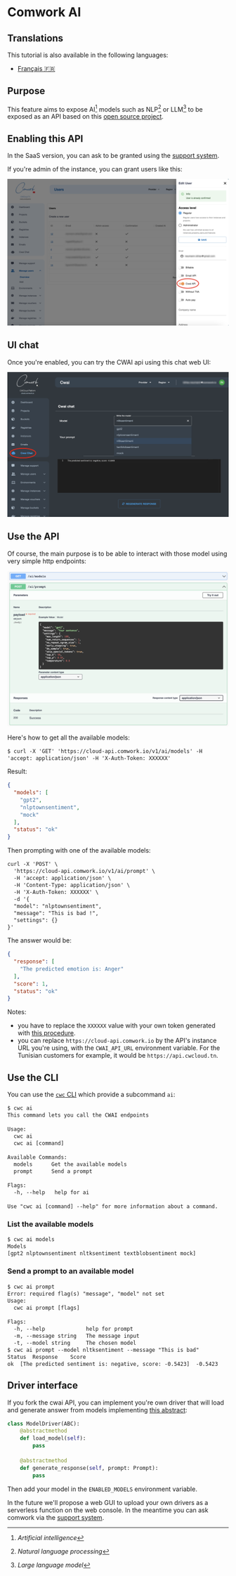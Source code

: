 # Comwork AI

## Translations

This tutorial is also available in the following languages:
* [Français 🇫🇷](./translations/fr/cwai.md)

## Purpose

This feature aims to expose AI[^1] models such as NLP[^2] or LLM[^3] to be exposed as an API based on this [open source project](https://gitlab.comwork.io/oss/cwai/cwai-api).

[^1]: _Artificial intelligence_
[^2]: _Natural language processing_
[^3]: _Large language model_

## Enabling this API

In the SaaS version, you can ask to be granted using the [support system](./console/public/support.md).

If you're admin of the instance, you can grant users like this:

![cwai_enable](../img/cwai_enable.png)

## UI chat

Once you're enabled, you can try the CWAI api using this chat web UI:

![cwai_chat](../img/cwai_chat.png)

## Use the API

Of course, the main purpose is to be able to interact with those model using very simple http endpoints:

![cwai_api](../img/cwai_api.png)

Here's how to get all the available models:

```shell
$ curl -X 'GET' 'https://cloud-api.comwork.io/v1/ai/models' -H 'accept: application/json' -H 'X-Auth-Token: XXXXXX'
```

Result:

```json
{
  "models": [
    "gpt2",
    "nlptownsentiment",
    "mock"
  ],
  "status": "ok"
}
```

Then prompting with one of the available models:

```shell
curl -X 'POST' \
  'https://cloud-api.comwork.io/v1/ai/prompt' \
  -H 'accept: application/json' \
  -H 'Content-Type: application/json' \
  -H 'X-Auth-Token: XXXXXX' \
  -d '{
  "model": "nlptownsentiment",
  "message": "This is bad !",
  "settings": {}
}'
```

The answer would be:

```json
{
  "response": [
    "The predicted emotion is: Anger"
  ],
  "score": 1,
  "status": "ok"
}
```

Notes:
* you have to replace the `XXXXXX` value with your own token generated with [this procedure](./api/api_credentials.md).
* you can replace `https://cloud-api.comwork.io` by the API's instance URL you're using, with the `CWAI_API_URL` environment variable. For the Tunisian customers for example, it would be `https://api.cwcloud.tn`.

## Use the CLI

You can use the [`cwc` CLI](./cli/README.md) which provide a subcommand `ai`:

```shell
$ cwc ai
This command lets you call the CWAI endpoints

Usage:
  cwc ai
  cwc ai [command]

Available Commands:
  models      Get the available models
  prompt      Send a prompt

Flags:
  -h, --help   help for ai

Use "cwc ai [command] --help" for more information about a command.
```

### List the available models

```shell
$ cwc ai models
Models
[gpt2 nlptownsentiment nltksentiment textblobsentiment mock]
```

### Send a prompt to an available model

```shell
$ cwc ai prompt
Error: required flag(s) "message", "model" not set
Usage:
  cwc ai prompt [flags]

Flags:
  -h, --help             help for prompt
  -m, --message string   The message input
  -t, --model string     The chosen model
$ cwc ai prompt --model nltksentiment --message "This is bad"
Status	Response	Score
ok	[The predicted sentiment is: negative, score: -0.5423]	-0.5423
```

## Driver interface

If you fork the cwai API, you can implement you're own driver that will load and generate answer from models implementing [this abstract](https://gitlab.comwork.io/oss/cwai/cwai-api/-/blob/main/src/drivers/model_driver.py):

```python
class ModelDriver(ABC):
    @abstractmethod
    def load_model(self):
        pass

    @abstractmethod
    def generate_response(self, prompt: Prompt):
        pass
```

Then add your model in the `ENABLED_MODELS` environment variable.

In the future we'll propose a web GUI to upload your own drivers as a serverless function on the web console. In the meantime you can ask comwork via the [support system](./console/public/support.md).
